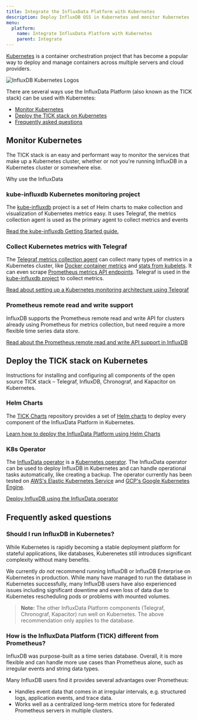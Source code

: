 ```yaml
---
title: Integrate the InfluxData Platform with Kubernetes
description: Deploy InfluxDB OSS in Kubernetes and monitor Kubernetes
menu:
  platform:
    name: Integrate InfluxData Platform with Kubernetes
    parent: Integrate
---
```


[Kubernetes](https://kubernetes.io/) is a container orchestration project that
has become a popular way to deploy and manage containers across multiple servers and cloud providers.

![InfluxDB Kubernetes Logos](/img/platform/flux-kube.png)

There are several ways use the InfluxData Platform (also known as the TICK
stack) can be used with Kubernetes:

- [Monitor Kubernetes](#monitor-kubernetes-https-www-influxdata-com-blog-monitoring-kubernetes-architecture)
- [Deploy the TICK stack on Kubernetes](#deploy-the-tick-stack-on-kubernetes-https-github-com-influxdata-tick-charts)
- [Frequently asked questions](#frequently-asked-questions)

## Monitor Kubernetes
The TICK stack is an easy and performant way to monitor the services that make up a Kubernetes cluster, whether or not you're running InfluxDB in a Kubernetes cluster or somewhere else.

Why use the InfluxData

### kube-influxdb Kubernetes monitoring project

The [kube-influxdb](https://github.com/influxdata/kube-influxdb) project is a set of Helm charts to make collection and visualization of Kubernetes metrics easy. It uses Telegraf, the metrics collection agent is used as the primary agent to collect metrics and events

[Read the kube-influxdb Getting Started guide.](https://github.com/influxdata/kube-influxdb/blob/master/docs/v1.0/getting_started.md)

### Collect Kubernetes metrics with Telegraf

The [Telegraf metrics collection agent](https://docs.influxdata.com/telegraf/v1.9/introduction/getting-started/) can collect many types of metrics in a Kubernetes cluster, like [Docker container metrics](https://github.com/influxdata/telegraf/blob/release-1.9/plugins/inputs/docker/README.md) and [stats from kubelets](https://github.com/influxdata/telegraf/tree/release-1.9/plugins/inputs/kubernetes). It can even scrape [Prometheus metrics API endpoints](https://github.com/influxdata/telegraf/tree/release-1.9/plugins/inputs/prometheus). Telegraf is used in the [kube-influxdb project](#kube-influxdb-kubernetes-monitoring-project) to collect metrics.

[Read about setting up a Kubernetes monitoring architecture using Telegraf](https://www.influxdata.com/blog/monitoring-kubernetes-architecture/)

### Prometheus remote read and write support

InfluxDB supports the Prometheus remote read and write API for clusters already using Prometheus for metrics collection, but need require a more flexible time series data store.

[Read about the Prometheus remote read and write API support in InfluxDB](https://docs.influxdata.com/influxdb/v1.7/supported_protocols/prometheus/)

## Deploy the TICK stack on Kubernetes
Instructions for installing and configuring all components of the open source TICK stack – Telegraf, InfluxDB, Chronograf, and Kapacitor on Kubernetes.

### Helm Charts

The [TICK Charts](https://github.com/influxdata/tick-charts) repository provides a set of [Helm charts](https://docs.helm.sh/) to deploy every component of the InfluxData Platform in Kubernetes.

[Learn how to deploy the InfluxData Platform using Helm Charts](https://github.com/influxdata/tick-charts/blob/master/README.md)

### K8s Operator

The [InfluxData operator](https://github.com/influxdata/influxdata-operator) is a [Kubernetes operator](https://coreos.com/operators/). The InfluxData operator can be used to deploy InfluxDB in Kubernetes and can handle operational tasks automatically, like creating a backup. The operator currently has been tested on [AWS's Elastic Kubernetes Service](https://aws.amazon.com/eks/) and [GCP's Google Kubernetes Engine](https://cloud.google.com/kubernetes-engine/).

[Deploy InfluxDB using the InfluxData operator](https://github.com/influxdata/influxdata-operator)

## Frequently asked questions

### Should I run InfluxDB in Kubernetes?

While Kubernetes is rapidly becoming a stable deployment platform for stateful
applications, like databases, Kuberenetes still introduces significant
complexity without many benefits.

We currently _do not_ recommend running InfluxDB or InfluxDB Enterprise on
Kubernetes in production. While many have managed to run the database in
Kubernetes successfully, many InfluxDB users have also experienced issues
including significant downtime and even loss of data due to Kubernetes
rescheduling pods or problems with mounted volumes.

> **Note:** The other InfluxData Platform components (Telegraf, Chronograf, Kapacitor) run well on Kubernetes. The above recommendation only applies to the database.

### How is the InfluxData Platform (TICK) different from Prometheus?

InfluxDB was purpose-built as a time series database. Overall, it is more flexible and can handle more use cases than Prometheus alone, such as irregular events and string data types.

Many InfluxDB users find it provides several advantages over Prometheus:
- Handles event data that comes in at irregular intervals, e.g. structured logs, application events, and trace data.
- Works well as a centralized long-term metrics store for federated Prometheus servers in multiple clusters.
